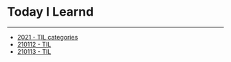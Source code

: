 # Today I Learnd
---
- [2021 - TIL categories](https://codingppushu.github.io/categories/TIL/)
- [210112 - TIL](https://codingppushu.github.io/2021/01/11/TIL(Today%20I%20learned)-START/)
- [210113 - TIL](https://codingppushu.github.io/2021/01/13/TIL-210113/)
